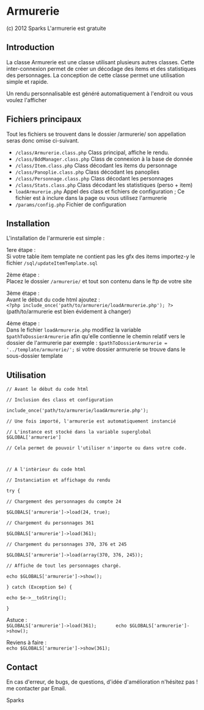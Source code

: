Armurerie
=========

(c) 2012 Sparks
L'armurerie est gratuite

Introduction
------------

La classe Armurerie est une classe utilisant plusieurs autres classes. Cette 
inter-connexion permet de créer un décodage des items et des statistiques 
des personnages. La conception de cette classe permet une utilisation simple 
et rapide.

Un rendu personnalisable est généré automatiquement à l'endroit ou vous voulez l'afficher    


Fichiers principaux
-------------------

Tout les fichiers se trouvent dans le dossier /armurerie/ son appellation 
seras donc omise ci-suivant.       

* `/class/Armurerie.class.php`	Class principal, affiche le rendu.      
* `/class/BddManager.class.php`	Class de connexion à la base de donnée       
* `/class/Item.class.php`		Class décodant les items du personnage       
* `/class/Panoplie.class.php`	Class décodant les panoplies        
* `/class/Personnage.class.php`	Class décodant les personnages        
* `/class/Stats.class.php`		Class décodant les statistiques (perso + item)        
* `loadArmurerie.php`			Appel des class et fichiers de configuration ; Ce fichier est à inclure dans la page ou vous utilisez l'armurerie                
* `/params/config.php`			Fichier de configuration       

Installation
------------

L'installation de l'armurerie est simple :      

1ere étape :       
Si votre table item template ne contient pas les gfx des items importez-y 
le fichier `/sql/updateItemTemplate.sql`   
             
2ème étape :        
Placez le dossier `/armurerie/` et tout son contenu dans le ftp de votre site        
         
3ème étape :        
Avant le début du code html ajoutez :          
`<?php include_once('path/to/armurerie/loadArmurerie.php'); ?>`  (path/to/armurerie est bien évidement à changer)      

4ème étape :        
Dans le fichier `loadArmurerie.php` modifiez la variable `$pathToDossierArmurerie` afin qu'elle contienne le chemin relatif vers le dossier de l'armurerie
par exemple : `$pathToDossierArmurerie = '../template/armurerie/';` si votre dossier armurerie se trouve dans le sous-dossier template

Utilisation
-----------
<code>// Avant le début du code html    
// Inclusion des class et configuration    
include_once('path/to/armurerie/loadArmurerie.php');    
// Une fois importé, l'armurerie est automatiquement instancié    
// L'instance est stocké dans la variable superglobal $GLOBAL['armurerie']    
// Cela permet de pouvoir l'utiliser n'importe ou dans votre code.    


// A l'intèrieur du code html    
// Instanciation et affichage du rendu    
try {    
	// Chargement des personnages du compte 24    
	$GLOBALS['armurerie']->load(24, true);    
	// Chargement du personnages 361    
	$GLOBALS['armurerie']->load(361);    
	// Chargement du personnages 370, 376 et 245    
	$GLOBALS['armurerie']->load(array(370, 376, 245));    
	// Affiche de tout les personnages chargé.    
	echo $GLOBALS['armurerie']->show();    
} catch (Exception $e) {    
	echo $e->__toString();    
}</code> 

Astuce :    
`$GLOBALS['armurerie']->load(361);      
echo $GLOBALS['armurerie']->show();`      
      
Reviens à faire :       
`echo $GLOBALS['armurerie']->show(361);`      


Contact
-------

En cas d'erreur, de bugs, de questions, d'idée d'amélioration n'hésitez pas ! 
me contacter par Email.

Sparks
